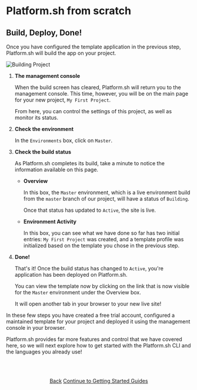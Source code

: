 # Platform.sh from scratch

## Build, Deploy, Done!

Once you have configured the template application in the previous step, Platform.sh will build the app on your project.

   ![Building Project](/images/getting-started/building-project.png)

1. **The management console**

   When the build screen has cleared, Platform.sh will return you to the management console. This time, however, you will be on the main page for your new project, `My First Project`.
   
   From here, you can control the settings of this project, as well as monitor its status.
   
2. **Check the environment**

   In the `Environments` box, click on `Master`.
   
3. **Check the build status**

   As Platform.sh completes its build, take a minute to notice the information available on this page.
   
   * **Overview**
   
      In this box, the `Master` environment, which is a live environment build from the `master` branch of our project, will have a status of `Building`. 
      
      Once that status has updated to `Active`, the site is live.
      
   * **Environment Activity**
   
      In this box, you can see what we have done so far has two initial entries: `My First Project` was created, and a template profile was initialized based on the template you chose in the previous step.
   
4. **Done!**

   That's it! Once the build status has changed to `Active`, you're application has been deployed on Platform.sh.
   
   You can view the template now by clicking on the link that is now visible for the `Master` environment under the Overview box. 
   
   It will open another tab in your browser to your new live site!
   
   
In these few steps you have created a free trial account, configured a maintained template for your project and deployed it using the management console in your browser. 

Platform.sh provides far more features and control that we have covered here, so we will next explore how to get started with the Platform.sh CLI and the languages you already use!

<html>
<head>
<link rel="stylesheet" href="/styles/styles.css">
</head>
<body>

<br/><br/>

<center>

<a href="/gettingstarted/languages/python/demo/step-2.html" class="buttongen small">Back</a>
<a href="/gettingstarted/languages/python.html" class="buttongen small">Continue to Getting Started Guides</a>

</center>

<br/><br/>

</body>
</html>
